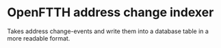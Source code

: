 # OpenFTTH address change indexer

Takes address change-events and write them into a database table in a more readable format.
